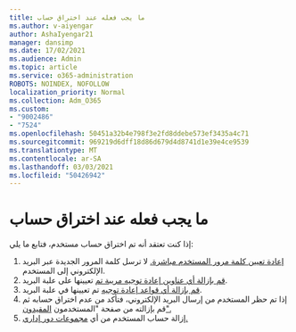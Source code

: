 ```yaml
---
title: ما يجب فعله عند اختراق حساب
ms.author: v-aiyengar
author: AshaIyengar21
manager: dansimp
ms.date: 17/02/2021
ms.audience: Admin
ms.topic: article
ms.service: o365-administration
ROBOTS: NOINDEX, NOFOLLOW
localization_priority: Normal
ms.collection: Adm_O365
ms.custom:
- "9002486"
- "7524"
ms.openlocfilehash: 50451a32b4e798f3e2fd8ddebe573ef3435a4c71
ms.sourcegitcommit: 969219d6dff18d86d679d4d8741d1e39e4ce9539
ms.translationtype: MT
ms.contentlocale: ar-SA
ms.lasthandoff: 03/03/2021
ms.locfileid: "50426942"
---
```

# <a name="what-to-do-when-an-account-is-hacked"></a>ما يجب فعله عند اختراق حساب

إذا كنت تعتقد أنه تم اختراق حساب مستخدم، فتابع ما يلي:

1. [إعادة تعيين كلمة مرور المستخدم مباشرة.](https://go.microsoft.com/fwlink/?linkid=2103704)  لا ترسل كلمة المرور الجديدة عبر البريد الإلكتروني إلى المستخدم.
1. [قم بإزالة أي عناوين إعادة توجيه مريبة تم](https://go.microsoft.com/fwlink/?linkid=2103705) تعيينها على علبة البريد.
1. [قم بإزالة أي قواعد إعادة توجيه](https://go.microsoft.com/fwlink/?linkid=2103706) تم تعيينها في علبة البريد.
1. إذا تم حظر المستخدم من إرسال البريد الإلكتروني، فتأكد من عدم اختراق حسابه ثم قم بإزالته من صفحة "المستخدمون [المقيدون".](https://go.microsoft.com/fwlink/?linkid=2103706)
1. إزالة حساب المستخدم من أي [مجموعات دور إداري.](https://go.microsoft.com/fwlink/?linkid=2092294)